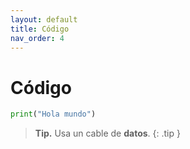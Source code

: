 ```yaml
---
layout: default
title: Código
nav_order: 4
---
```


# Código

```python
print("Hola mundo")
```

> **Tip.** Usa un cable de **datos**.
{: .tip }
